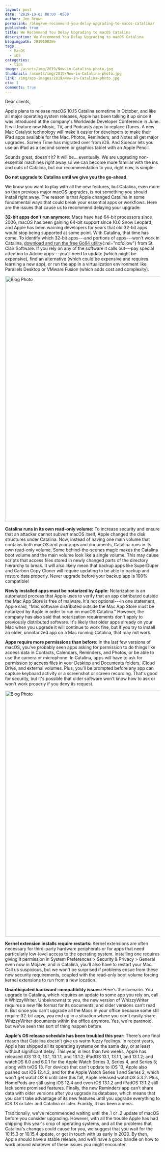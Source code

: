 ```yaml
---
layout: post
date: '2019-10-02 00:00 -0500'
author: Jon Brown
permalink: /blog/we-recommend-you-delay-upgrading-to-macos-catalina/
published: true
title: We Recommend You Delay Upgrading to macOS Catalina
description: We Recommend You Delay Upgrading to macOS Catalina
blogimgpath: 20191002We
tags:
  - MacOS
  - iOS
categories:
  - tips
image: /assets/img/2019/New-in-Catalina-photo.jpg
thumbnail: /assets/img/2019/New-in-Catalina-photo.jpg
link: /img/app-images/2019/New-in-Catalina-photo.jpg
cta: 1
comments: true
---
```

Dear clients,

Apple plans to release macOS 10.15 Catalina sometime in October, and
like all major operating system releases, Apple has been talking it up
since it was introduced at the company's Worldwide Developer Conference
in June. It will feature new Music, TV, and Podcasts apps to replace
iTunes. A new Mac Catalyst technology will make it easier for developers
to make their iPad apps available for the Mac. Photos, Reminders, and
Notes all get major upgrades. Screen Time has migrated over from iOS.
And Sidecar lets you use an iPad as a second screen or graphics tablet
with an Apple Pencil.

Sounds great, doesn't it? It will be... eventually. We are upgrading
non-essential machines right away so we can become more familiar with
the ins and outs of Catalina, but our recommendation to you, right now,
is simple:

**Do not upgrade to Catalina until we give you the go-ahead.**

We know you want to play with all the new features, but Catalina, even
more so than previous major macOS upgrades, is not something you should
install right away. The reason is that Apple changed Catalina in some
fundamental ways that could break your essential apps or workflows. Here
are the issues that cause us to recommend delaying your upgrade:

**32-bit apps don't run anymore:** Macs have had 64-bit processors since
2006, macOS has been gaining 64-bit support since 10.6 Snow Leopard, and
Apple has been warning developers for years that old 32-bit apps would
stop being supported at some point. With Catalina, that time has come.
To identify which 32-bit apps---and portions of apps---won't work in
Catalina, [download and run the free Go64
utility](https://www.stclairsoft.com/Go64/){:rel="nofollow"} from St. Clair
Software. If you rely on any of the software it calls out---pay special
attention to Adobe apps---you'll need to update (which might be
expensive), find an alternative (which could be expensive and requires
learning a new app), or run the app in a virtualization environment like
Parallels Desktop or VMware Fusion (which adds cost and complexity).

<img alt="Blog Photo" src="{{ site.site_cdn }}/assets/img/blog/2019/20191002We/Catalina-delay-Go64.png" class="img-fluid rounded m-2" width="800" />

**Catalina runs in its own read-only volume:** To increase security and
ensure that an attacker cannot subvert macOS itself, Apple changed the
disk structures under Catalina. Now, instead of having one main volume
that contains both macOS and your apps and documents, Catalina runs in
its own read-only volume. Some behind-the-scenes magic makes the
Catalina boot volume and the main volume look like a single volume. This
may cause scripts that access files stored in newly changed parts of the
directory hierarchy to break. It will also likely mean that backup apps
like SuperDuper and Carbon Copy Cloner will require updating to be able
to backup and restore data properly. Never upgrade before your backup
app is 100% compatible!

**Newly installed apps must be notarized by Apple:** Notarization is an
automated process that Apple uses to verify that an app distributed
outside the Mac App Store is free of malware. It's not optional---in one
statement, Apple said, "Mac software distributed outside the Mac App
Store must be notarized by Apple in order to run on macOS Catalina."
However, the company has also said that notarization requirements don't
apply to previously distributed software. It's likely that older apps
already on your Mac when you upgrade it will continue to work fine, but
if you try to install an older, unnotarized app on a Mac running
Catalina, that may not work.

**Apps require more permissions than before:** In the last few versions
of macOS, you've probably seen apps asking for permission to do things
like access data in Contacts, Calendars, Reminders, and Photos, or be
able to use the camera or microphone. In Catalina, apps will have to ask
for permission to access files in your Desktop and Documents folders,
iCloud Drive, and external volumes. Plus, you'll be prompted before any
app can capture keyboard activity or a screenshot or screen recording.
That's good for security, but it's possible that older software won't
know how to ask or won't work properly if you deny its request.

<img alt="Blog Photo" src="{{ site.site_cdn }}/assets/img/blog/2019/20191002We/Catalina-delay-Privacy.png" class="img-fluid rounded m-2" width="800" />

**Kernel extension installs require restarts:** Kernel extensions are
often necessary for third-party hardware peripherals or for apps that
need particularly low-level access to the operating system. Installing
one requires giving it permission in System Preferences \> Security &
Privacy \> General even now in Mojave, and in Catalina, you'll also have
to restart your Mac. Call us suspicious, but we won't be surprised if
problems ensue from these new security requirements, coupled with the
read-only boot volume forcing kernel extensions to run from a new
location.

**Unanticipated backward-compatibility issues:** Here's the scenario.
You upgrade to Catalina, which requires an update to some app you rely
on, call it WhizzyWriter. Unbeknownst to you, the new version of
WhizzyWriter requires a new file format for its documents, and older
versions can't read it. But since you can't upgrade all the Macs in your
office because some still require 32-bit apps, you end up in a situation
where you can't easily share WhizzyWriter documents within the office
anymore. Yes, we're paranoid, but we've seen this sort of thing happen
before.

**Apple's OS release schedule has been troubled this year:** There's one
final reason that Catalina doesn't give us warm fuzzy feelings. In
recent years, Apple has shipped all its operating systems on the same
day, or at least without significant delay. This year, in less than two
weeks, Apple has released iOS 13.0, 13.1, 13.1.1, and 13.1.2; iPadOS
13.1, 13.1.1, and 13.1.2; and watchOS 6.0 and 6.0.1 for the Apple Watch
Series 3, Series 4, and Series 5; along with tvOS 13. For devices that
can't update to iOS 13, Apple also pushed out iOS 12.4.2, and for the
Apple Watch Series 1 and Series 2, which won't get watchOS 6 until later
this fall, Apple released watchOS 5.3.2. Plus, HomePods are still using
iOS 12.4 and even iOS 13.1.2 and iPadOS 13.1.2 still lack some promised
features. Finally, the new Reminders app can't share data with older
versions after you upgrade its database, which means that you can't take
advantage of its new features until you upgrade everything to iOS 13 or
later and Catalina or later. Frankly, it has been a mess.

Traditionally, we've recommended waiting until the .1 or .2 update of
macOS before you consider upgrading. However, with all the trouble Apple
has had shipping this year's crop of operating systems, and all the
problems that Catalina's changes could cause for you, we suggest that
you wait for the 10.15.3 or 10.15.4 update, or get in touch with us
early in 2020. By then, Apple should have a stable release, and we'll
have a good handle on how to work around whatever of these issues you
might encounter.